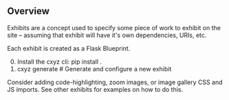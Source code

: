 ## Overview

Exhibits are a concept used to specify some piece of work to exhibit on
the site – assuming that exhibit will have it's own dependencies, URIs,
etc.

Each exhibit is created as a Flask Blueprint.

0. Install the cxyz cli: pip install .
1. cxyz generate <exhibit-name> # Generate and configure a new exhibit

Consider adding code-highlighting, zoom images, or image gallery CSS and JS imports. See other exhibits for examples on
how to do this.
